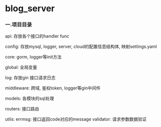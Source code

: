 # blog_server
### 一.项目目录
api: 存放各个接口的handler func

config: 存放mysql, logger, server, cloud的配置信息结构体, 映射settings.yaml

core: gorm, logger等init方法

global: 全局变量

log: 存放gin 接口请求日志

middleware: 跨域, 鉴权token, logger等gin中间件

models: 各模块的sql处理

routers: 接口路由

utils: 
    errmsg: 接口返回code对应的message
    validator: 请求参数数据验证

